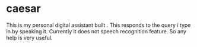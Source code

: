 # caesar
This is my personal digital assistant built .
This responds to the query i type in by speaking it.
Currently it does not speech recognition feature.
So any help is very useful.
